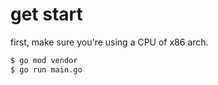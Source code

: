 # get start
first, make sure you're using a CPU of x86 arch.

```bash
$ go mod vendor
$ go run main.go
```

